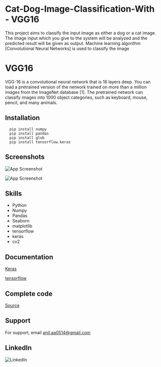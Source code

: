 
# Cat-Dog-Image-Classification-With -  VGG16


This project aims to classify the input image as either a dog or a cat image. The image input which you give to the system will be analyzed and the predicted result will be given as output. Machine learning algorithm [Convolutional Neural Networks] is used to classify the image

# VGG16


VGG-16 is a convolutional neural network that is 16 layers deep. You can load a pretrained version of the network trained on more than a million images from the ImageNet database [1]. The pretrained network can classify images into 1000 object categories, such as keyboard, mouse, pencil, and many animals.
## Installation


```
  pip install numpy
  pip install pandas
  pip install glob
  pip install tensorflow.keras
```
    
## Screenshots

![App Screenshot](https://miro.medium.com/max/827/1*UeAhoKM0kJfCPA03wt5H0A.png)







![App Screenshot](https://www.researchgate.net/profile/Max-Ferguson/publication/322512435/figure/fig3/AS:697390994567179@1543282378794/Fig-A1-The-standard-VGG-16-network-architecture-as-proposed-in-32-Note-that-only.png)



## Skills 


- Python
- Numpy
- Pandas 
- Seaborn
- matplotlib
- tensorflow
- keras
- cv2
## Documentation

[Keras](https://keras.io/api/applications/vgg/)

[tensorflow](https://www.tensorflow.org/guide)

## Complete code



[Source](https://github.com/Anil0205/Cat-Dog-Image-Classification-With-VGG16-)

## Support

For support, email anil.aa0514@gmail.com 


## LinkedIn


![LinkedIn](https://img.shields.io/badge/linkedin-0A66C2?style=for-the-badge&logo=linkedin&logoColor=white(https://www.linkedin.com/in/anil-abberaboina-894720243/))
